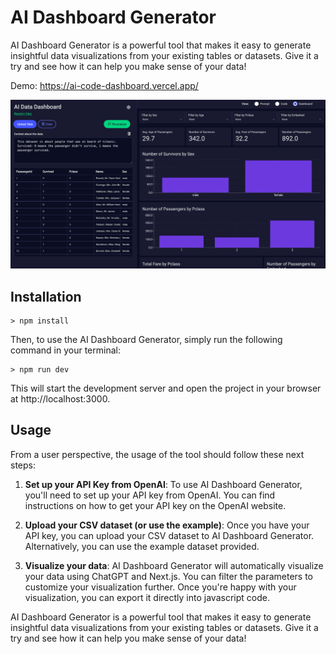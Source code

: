 # AI Dashboard Generator

AI Dashboard Generator is a powerful tool that makes it easy to generate insightful data visualizations from your existing tables or datasets. Give it a try and see how it can help you make sense of your data!

Demo: https://ai-code-dashboard.vercel.app/

![AI Dashboard Screenshot](./public/ai-dashboard-screenshot.png)

## Installation

```
> npm install
```

Then, to use the AI Dashboard Generator, simply run the following command in your terminal:

```
> npm run dev
```

This will start the development server and open the project in your browser at http://localhost:3000.

## Usage

From a user perspective, the usage of the tool should follow these next steps:

1. **Set up your API Key from OpenAI**: To use AI Dashboard Generator, you'll need to set up your API key from OpenAI. You can find instructions on how to get your API key on the OpenAI website.

2. **Upload your CSV dataset (or use the example)**: Once you have your API key, you can upload your CSV dataset to AI Dashboard Generator. Alternatively, you can use the example dataset provided.

3. **Visualize your data**: AI Dashboard Generator will automatically visualize your data using ChatGPT and Next.js. You can filter the parameters to customize your visualization further. Once you're happy with your visualization, you can export it directly into javascript code.

AI Dashboard Generator is a powerful tool that makes it easy to generate insightful data visualizations from your existing tables or datasets. Give it a try and see how it can help you make sense of your data!